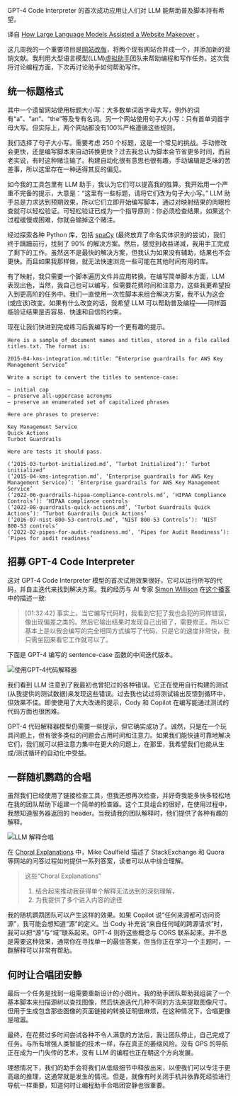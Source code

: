 <!-- 
# 大语言模型如何帮助网站改版
https://cdn.thenewstack.io/media/2023/08/59bd18e5-budgie-g2de6c95ce_1280-1024x682.jpg
Image via Pixabay.
 -->

GPT-4 Code Interpreter 的首次成功应用让人们对 LLM 能帮助普及脚本持有希望。

译自 [How Large Language Models Assisted a Website Makeover](https://thenewstack.io/how-large-language-models-assisted-a-website-makeover/) 。

这几周我的一个重要项目是[网站改版](https://thenewstack.io/using-llm-assisted-coding-to-write-a-custom-template-function/)，将两个现有网站合并成一个，并添加新的营销文献。我利用大型语言模型(LLM)[虚拟助手](https://thenewstack.io/elevating-the-conversation-with-llm-assistants/)团队来帮助编程和写作任务。这次我将讨论编程方面，下次再讨论助手如何帮助写作。

## 统一标题格式

其中一个遗留网站使用标题大小写：大多数单词首字母大写，例外的词有“a”、“an”、“the”等及专有名词。另一个网站使用句子大小写：只有首单词首字母大写。但实际上，两个网站都没有100%严格遵循这些规则。

我们选择了句子大小写。需要考虑 250 个标题，这是一个常见的挑战。手动修改会更快，还是编写脚本来自动转换更快？过去我总认为脚本会节省更多时间，而且老实说，有时这种赌注输了。构建自动化很有意思也很有趣，手动编辑是乏味的苦差事，所以这里存在一种适得其反的偏见。

如今我的工具包里有 LLM 助手，我认为它们可以提高我的胜算。我开始用一个严重不完备的提示，大意是：“这里有一些标题，请将它们改为句子大小写。” LLM 助手总是力求达到预期效果，所以它们立即开始编写脚本，通过对映射结果的肉眼检查就可以轻松验证。可轻松验证已成为一个指导原则：你必须检查结果，如果这个过程缓慢或困难，你就会输掉这个赌注。

经过探索各种 Python 库，包括 [spaCy](https://spacy.io/) (最终放弃了命名实体识别的尝试)，我们终于蹒跚前行，找到了 90% 的解决方案。然后，感觉到收益递减，我用手工完成了剩下的工作。虽然这不是最快的解决方案，但我认为如果没有辅助，结果也不会更快。而且如果我那样做，就无法快速浏览一些可能在其他时间有用的库。

有了映射，我只需要一个脚本遍历文件并应用转换。在编写简单脚本方面，LLM 表现出色，当然，我自己也可以编写，但需要花费时间和注意力，这些我更希望投入到更高阶的任务中。我们一直使用一次性脚本来组合解决方案，我不认为这会(或应该)改变。如果有什么改变的话，我希望 LLM 可以帮助普及编程——同样面临验证结果是否容易、快速和自信的约束。

现在让我们快进到完成练习后我编写的一个更有趣的提示。

```
Here is a sample of document names and titles, stored in a file called titles.txt. The format is:

2015-04-kms-integration.md:title: “Enterprise guardrails for AWS Key Management Service”

Write a script to convert the titles to sentence-case:

– initial cap
– preserve all-uppercase acronyms
– preserve an enumerated set of capitalized phrases

Here are phrases to preserve:

Key Management Service
Quick Actions
Turbot Guardrails

Here are tests it should pass.

(‘2015-03-turbot-initialized.md’, ‘Turbot Initialized’):’ Turbot initialized’
(‘2015-04-kms-integration.md’, ‘Enterprise guardrails for AWS Key Management Service)’: ‘Enterprise guardrails for AWS Key Management Service’
(‘2022-06-guardrails-hipaa-compliance-controls.md’, ‘HIPAA Compliance Controls’): ‘HIPAA compliance controls
(‘2022-08-guardrails-quick-actions.md’, ‘Turbot Guardrails Quick Actions’): ‘Turbot Guardrails Quick Actions’
(‘2016-07-nist-800-53-controls.md’, ‘NIST 800-53 Controls’): ‘NIST 800-53 controls’
(‘2022-02-pipes-for-audit-readiness.md’, ‘Pipes for Audit Readiness’): ‘Pipes for audit readiness’
```

## 招募 GPT-4 Code Interpreter

这对 GPT-4 Code Interpreter 模型的首次试用效果很好，它可以运行所写的代码，并自主迭代来找到解决方案。我的经历与 AI 专家 [Simon Willison](https://simonwillison.net/) 在[这个播客](https://www.latent.space/p/code-interpreter)中的描述一致:

> [01:32:42] 事实上，当它编写代码时，我看到它犯了我也会犯的同样错误，像出现偏差之类的。然后它输出结果时发现自己出错了，需要修正。所以它基本上是以我会编写的完全相同方式编写了代码，只是它的速度非常快，我只需坐回来看它工作就可以了。

下面是 GPT-4 编写的 sentence-case 函数的中间迭代版本。

![使用GPT-4代码解释器](https://cdn.thenewstack.io/media/2023/07/ffeba476-code-interpreter-1-744x1024.png)

我们看到 LLM 注意到了我最初也曾犯过的各种错误。它正在使用自行构建的测试(从我提供的测试数据)来发现这些错误。过去我也试过将测试输出反馈到循环中，但效果不佳。即使使用了大大改进的提示，Cody 和 Copilot 在编写能通过测试的代码方面也很困难。

GPT-4 代码解释器模型仍需要一些提示，但它确实成功了。诚然，只是在一个玩具问题上，但有很多类似的问题会占用时间和注意力。如果我们能快速可靠地解决它们，我们就可以把注意力集中在更大的问题上，在那里，我希望我们也能从生成/测试循环的自动化中受益。

## 一群随机鹦鹉的合唱

虽然我们已经使用了链接检查工具，但我还想再次检查，并好奇我能多快多轻松地在我的团队帮助下组建一个简单的检查器。这个工具组合的很好，在使用过程中，我想知道服务器返回的 header。当我请我的团队解释时，他们提供了各种有趣的解释。

![LLM 解释合唱](https://cdn.thenewstack.io/media/2023/07/d5ef84ca-choral-header-explanations-1024x837.png)

在 [Choral Explanations](https://hapgood.us/2016/05/13/choral-explanations/) 中，Mike Caulfield 描述了 StackExchange 和 Quora 等网站的问答过程如何提供一系列答案，读者可以从中综合理解。

> 这些“Choral Explanations”
>
> 1. 结合起来推动我获得单个解释无法达到的深刻理解，
> 2. 为我提供了多个进入内容的途径

我的随机鹦鹉团队可以产生这样的效果。如果 Copilot 说“任何来源都可访问资源”，我可能会想知道“源”的定义。当 Cody 补充说“来自任何域的跨源请求”时，我可以把“源”与“域”联系起来。GPT-4 则将这些概念与 CORS 联系起来。并不总是需要这种效果，通常你在寻找单一的最佳答案，但当你正在学习一个主题时，一群解释可以非常有帮助。

## 何时让合唱团安静

最后一个任务是找到一组需要重新设计的小图片。我的助手团队帮助我组装了一个基本脚本来扫描源树以查找图像，然后快速迭代几种不同的方法来提取图像尺寸。但用于生成包含那些图像的页面链接的转换证明很麻烦，在这种情况下，合唱更像是喧嚣。

最终，在花费过多时间尝试各种不令人满意的方法后，我让团队停止，自己完成了任务。与所有增强人类智能的技术一样，存在真正的萎缩风险。没有 GPS 的导航正在成为一门失传的艺术，没有 LLM 的编程也正在朝这个方向发展。

理想情况下，我们的助手会将我们从低级细节中释放出来，以便我们可以专注于更高级的推理，这通常就是发生的情况。但是，就像有时关闭手机并依靠死经验进行导航一样重要，知道何时让编程助手合唱团安静也很重要。
